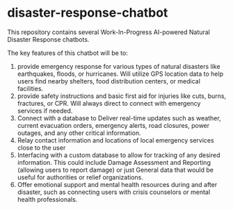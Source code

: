 # disaster-response-chatbot
This repository contains several Work-In-Progress AI-powered Natural Disaster Response chatbots. 

The key features of this chatbot will be to: 
1. provide emergency response for various types of natural disasters like earthquakes, floods, or hurricanes. Will utilize GPS location data to help users find nearby shelters, food distribution centers, or medical facilities. 
2. provide safety instructions and basic first aid for injuries like cuts, burns, fractures, or CPR. Will always direct to connect with emergency services if needed.
3. Connect with a database to Deliver real-time updates such as weather, current evacuation orders, emergency alerts, road closures, power outages, and any other critical information.
4. Relay contact information and locations of local emergency services close to the user
5. Interfacing with a custom database to allow for tracking of any desired information. This could include Damage Assessment and Reporting (allowing users to report damage) or just General data that would be useful for authorities or relief organizations.
6. Offer emotional support and mental health resources during and after disaster, such as connecting users with crisis counselors or mental health professionals. 